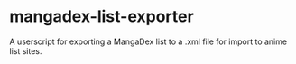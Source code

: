 # mangadex-list-exporter
 A userscript for exporting a MangaDex list to a .xml file for import to anime list sites.

